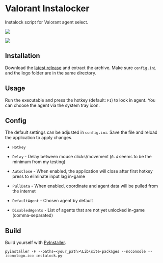 
# Valorant Instalocker
Instalock script for Valorant agent select.

![](https://github.com/JannisMcMak/valorant-instalock/blob/main/logo/logo180.png?raw=true)

![](https://img.shields.io/badge/release-v0.1-orange)




## Installation
Download the [latest release](https://github.com/JannisMcMak/valorant-instalock/releases/latest) and extract the archive. Make sure `config.ini` and the logo folder are in the same directory.

## Usage
Run the executable and press the hotkey (default: `F1`) to lock in agent. You can choose the agent via the system tray icon.

## Config 
The default settings can be adjusted in `config.ini`. Save the file and reload the application to apply changes.

- `Hotkey`
- `Delay` - Delay between mouse clicks/movement (`0.4` seems to be the minimum from my testing)

- `AutoClose` - When enabled, the application will close after first hotkey press to eliminate input lag in-game
- `PullData` - When enabled, coordinate and agent data will be pulled from the internet

- `DefaultAgent` - Chosen agent by default
- `DisabledAgents` - List of agents that are not yet unlocked in-game (comma-separated)

## Build
Build yourself with [PyInstaller](http://www.pyinstaller.org/).
```
pyinstaller -F --paths=<your_path>\Lib\site-packages --noconsole --icon=logo.ico instalock.py
```